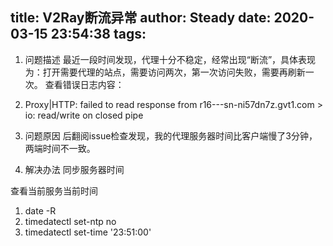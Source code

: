 title: V2Ray断流异常
author: Steady
date: 2020-03-15 23:54:38
tags:
---
1. 问题描述
最近一段时间发现，代理十分不稳定，经常出现“断流”，具体表现为：打开需要代理的站点，需要访问两次，第一次访问失败，需要再刷新一次。
查看错误日志内容：

1. Proxy|HTTP: failed to read response from r16---sn-ni57dn7z.gvt1.com > io: read/write on closed pipe

2. 问题原因
后翻阅issue检查发现，我的代理服务器时间比客户端慢了3分钟，两端时间不一致。

3. 解决办法
同步服务器时间

查看当前服务当前时间
1.  date -R
2.  timedatectl set-ntp no
3.  timedatectl set-time '23:51:00'